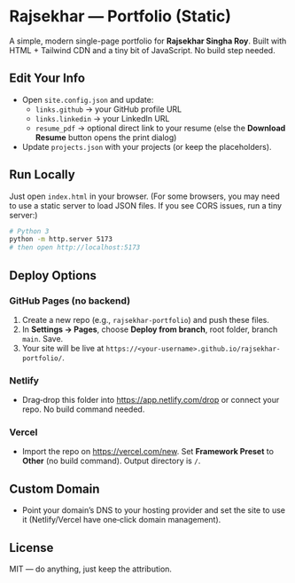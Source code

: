 # Rajsekhar — Portfolio (Static)

A simple, modern single-page portfolio for **Rajsekhar Singha Roy**. Built with HTML + Tailwind CDN and a tiny bit of JavaScript. No build step needed.

## Edit Your Info
- Open `site.config.json` and update:
  - `links.github` → your GitHub profile URL
  - `links.linkedin` → your LinkedIn URL
  - `resume_pdf` → optional direct link to your resume (else the **Download Resume** button opens the print dialog)
- Update `projects.json` with your projects (or keep the placeholders).

## Run Locally
Just open `index.html` in your browser. (For some browsers, you may need to use a static server to load JSON files. If you see CORS issues, run a tiny server:)

```bash
# Python 3
python -m http.server 5173
# then open http://localhost:5173
```

## Deploy Options
### GitHub Pages (no backend)
1. Create a new repo (e.g., `rajsekhar-portfolio`) and push these files.
2. In **Settings → Pages**, choose **Deploy from branch**, root folder, branch `main`. Save.
3. Your site will be live at `https://<your-username>.github.io/rajsekhar-portfolio/`.

### Netlify
- Drag‑drop this folder into https://app.netlify.com/drop or connect your repo. No build command needed.

### Vercel
- Import the repo on https://vercel.com/new. Set **Framework Preset** to **Other** (no build command). Output directory is `/`.

## Custom Domain
- Point your domain’s DNS to your hosting provider and set the site to use it (Netlify/Vercel have one‑click domain management).

## License
MIT — do anything, just keep the attribution.